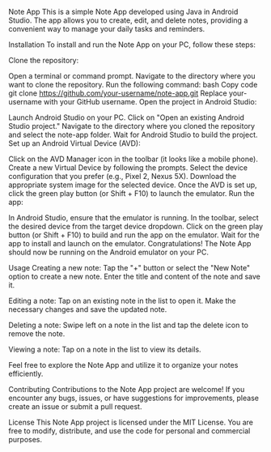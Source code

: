 Note App
This is a simple Note App developed using Java in Android Studio. The app allows you to create, edit, and delete notes, providing a convenient way to manage your daily tasks and reminders.

Installation
To install and run the Note App on your PC, follow these steps:

Clone the repository:

Open a terminal or command prompt.
Navigate to the directory where you want to clone the repository.
Run the following command:
bash
Copy code
git clone https://github.com/your-username/note-app.git
Replace your-username with your GitHub username.
Open the project in Android Studio:

Launch Android Studio on your PC.
Click on "Open an existing Android Studio project."
Navigate to the directory where you cloned the repository and select the note-app folder.
Wait for Android Studio to build the project.
Set up an Android Virtual Device (AVD):

Click on the AVD Manager icon in the toolbar (it looks like a mobile phone).
Create a new Virtual Device by following the prompts.
Select the device configuration that you prefer (e.g., Pixel 2, Nexus 5X).
Download the appropriate system image for the selected device.
Once the AVD is set up, click the green play button (or Shift + F10) to launch the emulator.
Run the app:

In Android Studio, ensure that the emulator is running.
In the toolbar, select the desired device from the target device dropdown.
Click on the green play button (or Shift + F10) to build and run the app on the emulator.
Wait for the app to install and launch on the emulator.
Congratulations! The Note App should now be running on the Android emulator on your PC.

Usage
Creating a new note: Tap the "+" button or select the "New Note" option to create a new note. Enter the title and content of the note and save it.

Editing a note: Tap on an existing note in the list to open it. Make the necessary changes and save the updated note.

Deleting a note: Swipe left on a note in the list and tap the delete icon to remove the note.

Viewing a note: Tap on a note in the list to view its details.

Feel free to explore the Note App and utilize it to organize your notes efficiently.

Contributing
Contributions to the Note App project are welcome! If you encounter any bugs, issues, or have suggestions for improvements, please create an issue or submit a pull request.

License
This Note App project is licensed under the MIT License. You are free to modify, distribute, and use the code for personal and commercial purposes.

